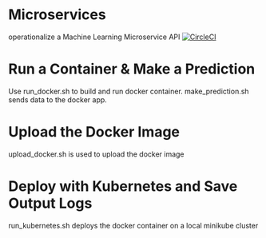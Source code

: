 # Microservices
operationalize a Machine Learning Microservice API
[![CircleCI](https://circleci.com/gh/TimmLot/Microservices.svg?style=svg)](https://circleci.com/gh/TimmLot/Microservices)

# Run a Container & Make a Prediction
Use run_docker.sh to build and run docker container.
make_prediction.sh sends data to the docker app.

# Upload the Docker Image
upload_docker.sh is used to upload the docker image

# Deploy with Kubernetes and Save Output Logs
run_kubernetes.sh deploys the docker container on a local minikube cluster



